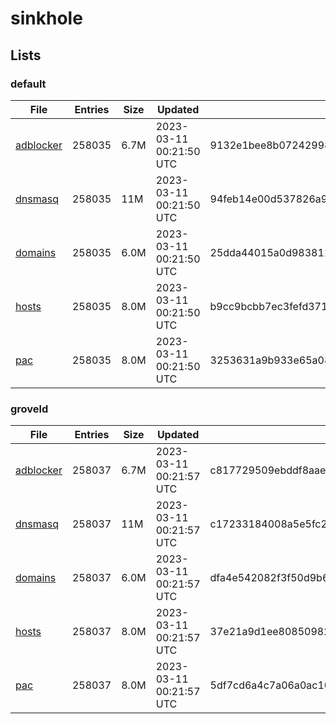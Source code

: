 # sinkhole

## Lists

### default

|File|Entries|Size|Updated|Hash|
|-|-|-|-|-|
|[adblocker](https://raw.githubusercontent.com/groveld/sinkhole/lists/default/adblocker.txt)|258035|6.7M|2023-03-11 00:21:50 UTC|9132e1bee8b07242998d33aff3f338929e5239ee681b0be303de40550fd63ef0|
|[dnsmasq](https://raw.githubusercontent.com/groveld/sinkhole/lists/default/dnsmasq.txt)|258035|11M|2023-03-11 00:21:50 UTC|94feb14e00d537826a933fc4297fce8beb736691cf1002031c75f292f37b9dc6|
|[domains](https://raw.githubusercontent.com/groveld/sinkhole/lists/default/domains.txt)|258035|6.0M|2023-03-11 00:21:50 UTC|25dda44015a0d983811ebfe59fccacbf0510216179afdf66f3801f6bd326f279|
|[hosts](https://raw.githubusercontent.com/groveld/sinkhole/lists/default/hosts.txt)|258035|8.0M|2023-03-11 00:21:50 UTC|b9cc9bcbb7ec3fefd371246d2ad0d1c77332f75b7b89e6cf6f499e0d9823e18d|
|[pac](https://raw.githubusercontent.com/groveld/sinkhole/lists/default/pac.txt)|258035|8.0M|2023-03-11 00:21:50 UTC|3253631a9b933e65a089da22600288991ec3d339f4bd2d16f71bcc38028992c1|

### groveld

|File|Entries|Size|Updated|Hash|
|-|-|-|-|-|
|[adblocker](https://raw.githubusercontent.com/groveld/sinkhole/lists/groveld/adblocker.txt)|258037|6.7M|2023-03-11 00:21:57 UTC|c817729509ebddf8aae0cb374885939263bb13e00dad403001938782095dd22a|
|[dnsmasq](https://raw.githubusercontent.com/groveld/sinkhole/lists/groveld/dnsmasq.txt)|258037|11M|2023-03-11 00:21:57 UTC|c17233184008a5e5fc277dae078e6cac09db59519cd9e33bbbb26d519b979aed|
|[domains](https://raw.githubusercontent.com/groveld/sinkhole/lists/groveld/domains.txt)|258037|6.0M|2023-03-11 00:21:57 UTC|dfa4e542082f3f50d9b606fec154616efa586b66a50547a1ed1f396e44f9da13|
|[hosts](https://raw.githubusercontent.com/groveld/sinkhole/lists/groveld/hosts.txt)|258037|8.0M|2023-03-11 00:21:57 UTC|37e21a9d1ee808509820f40352b90d9c97e281531e10f0a90cd3994e498486d9|
|[pac](https://raw.githubusercontent.com/groveld/sinkhole/lists/groveld/pac.txt)|258037|8.0M|2023-03-11 00:21:57 UTC|5df7cd6a4c7a06a0ac105419e74019755720eb87828fdda59123ed40818bfe57|
